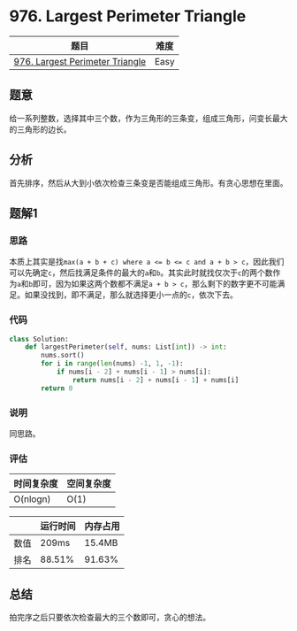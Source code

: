 # 976. Largest Perimeter Triangle

| 题目 | 难度 |
| ---- | ---- |
| [976. Largest Perimeter Triangle](https://leetcode.com/problems/largest-perimeter-triangle/) | Easy |

## 题意

给一系列整数，选择其中三个数，作为三角形的三条变，组成三角形，问变长最大的三角形的边长。

## 分析

首先排序，然后从大到小依次检查三条变是否能组成三角形。有贪心思想在里面。

## 题解1

### 思路

本质上其实是找`max(a + b + c) where a <= b <= c and a + b > c`，因此我们可以先确定`c`，然后找满足条件的最大的`a`和`b`。其实此时就找仅次于`c`的两个数作为`a`和`b`即可，因为如果这两个数都不满足`a + b > c`，那么剩下的数字更不可能满足。如果没找到，即不满足，那么就选择更小一点的`c`，依次下去。

### 代码

```python
class Solution:
    def largestPerimeter(self, nums: List[int]) -> int:
        nums.sort()
        for i in range(len(nums) -1, 1, -1):
            if nums[i - 2] + nums[i - 1] > nums[i]:
                return nums[i - 2] + nums[i - 1] + nums[i] 
        return 0
```

### 说明

同思路。

### 评估

| 时间复杂度 | 空间复杂度 |
| ---- | ---- |
| O(nlogn) | O(1) |

| | 运行时间 | 内存占用 |
| ---- | ---- | ---- |
| 数值 | 209ms | 15.4MB |
| 排名 | 88.51% | 91.63% |

## 总结

拍完序之后只要依次检查最大的三个数即可，贪心的想法。
